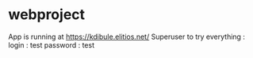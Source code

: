 # webproject
App is running at https://kdibule.elitios.net/
Superuser to try everything : 
login : test
password : test
